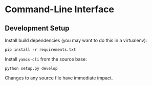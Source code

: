 # Command-Line Interface

## Development Setup

Install build dependencies (you may want to do this in a virtualenv):

    pip install -r requirements.txt


Install `yamcs-cli` from the source base:

    python setup.py develop

Changes to any source file have immediate impact.
